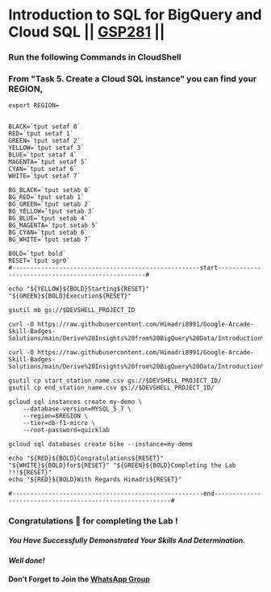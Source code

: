 # Introduction to SQL for BigQuery and Cloud SQL || [GSP281](https://www.cloudskillsboost.google/course_templates/623/labs/489280) ||

### Run the following Commands in CloudShell

### From "Task 5. Create a Cloud SQL instance" you can find your REGION,

```
export REGION=
```
```

BLACK=`tput setaf 0`
RED=`tput setaf 1`
GREEN=`tput setaf 2`
YELLOW=`tput setaf 3`
BLUE=`tput setaf 4`
MAGENTA=`tput setaf 5`
CYAN=`tput setaf 6`
WHITE=`tput setaf 7`

BG_BLACK=`tput setab 0`
BG_RED=`tput setab 1`
BG_GREEN=`tput setab 2`
BG_YELLOW=`tput setab 3`
BG_BLUE=`tput setab 4`
BG_MAGENTA=`tput setab 5`
BG_CYAN=`tput setab 6`
BG_WHITE=`tput setab 7`

BOLD=`tput bold`
RESET=`tput sgr0`
#----------------------------------------------------start--------------------------------------------------#

echo "${YELLOW}${BOLD}Starting${RESET}" "${GREEN}${BOLD}Execution${RESET}"

gsutil mb gs://$DEVSHELL_PROJECT_ID

curl -O https://raw.githubusercontent.com/Himadri8991/Google-Arcade-Skill-Badges-Solutions/main/Derive%20Insights%20from%20BigQuery%20Data/Introduction%20to%20SQL%20for%20BigQuery%20and%20Cloud%20SQL/start_station_name.csv

curl -O https://raw.githubusercontent.com/Himadri8991/Google-Arcade-Skill-Badges-Solutions/main/Derive%20Insights%20from%20BigQuery%20Data/Introduction%20to%20SQL%20for%20BigQuery%20and%20Cloud%20SQL/end_station_name.csv

gsutil cp start_station_name.csv gs://$DEVSHELL_PROJECT_ID/
gsutil cp end_station_name.csv gs://$DEVSHELL_PROJECT_ID/

gcloud sql instances create my-demo \
    --database-version=MYSQL_5_7 \
    --region=$REGION \
    --tier=db-f1-micro \
    --root-password=quicklab

gcloud sql databases create bike --instance=my-demo

echo "${RED}${BOLD}Congratulations${RESET}" "${WHITE}${BOLD}for${RESET}" "${GREEN}${BOLD}Completing the Lab !!!${RESET}"
echo "${RED}${BOLD}With Regards Himadri${RESET}"

#-----------------------------------------------------end----------------------------------------------------------#

```


### Congratulations 🎉 for completing the Lab !

##### *You Have Successfully Demonstrated Your Skills And Determination.*

#### *Well done!*

#### Don't Forget to Join the [WhatsApp Group](https://chat.whatsapp.com/CcX9gXycV1lKmOjnZQCk7g) 
